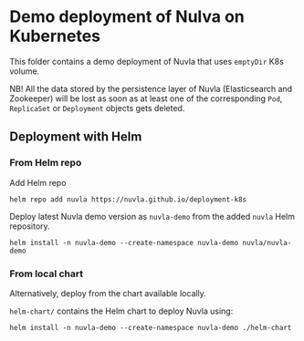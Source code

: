 # Demo deployment of Nulva on Kubernetes

This folder contains a demo deployment of Nuvla that uses `emptyDir` K8s volume.

NB! All the data stored by the persistence layer of Nuvla (Elasticsearch and
Zookeeper) will be lost as soon as at least one of the corresponding `Pod`,
`ReplicaSet` or `Deployment` objects gets deleted.

## Deployment with Helm

### From Helm repo

Add Helm repo

```
helm repo add nuvla https://nuvla.github.io/deployment-k8s
```

Deploy latest Nuvla demo version as `nuvla-demo` from the added `nuvla` Helm repository.

```
helm install -n nuvla-demo --create-namespace nuvla-demo nuvla/nuvla-demo
```

### From local chart

Alternatively, deploy from the chart available locally.

`helm-chart/` contains the Helm chart to deploy Nuvla using:

```
helm install -n nuvla-demo --create-namespace nuvla-demo ./helm-chart 
```

